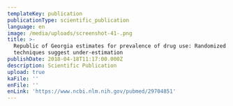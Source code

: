 ```yaml
---
templateKey: publication
publicationType: scientific_publication
language: en
image: /media/uploads/screenshot-41-.png
title: >-
  Republic of Georgia estimates for prevalence of drug use: Randomized response
  techniques suggest under-estimation
publishDate: 2018-04-18T11:17:00.000Z
description: Scientific Publication
upload: true
kaFile: ''
enFile: ''
enLink: 'https://www.ncbi.nlm.nih.gov/pubmed/29704851'
---
```


